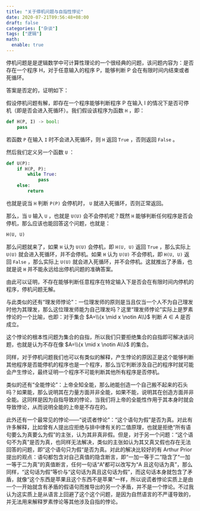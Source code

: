 ```yaml
---
title: "关于停机问题与自指性悖论"
date: 2020-07-21T09:56:48+08:00
draft: false
categories: ["杂谈"]
tags: ["逻辑"]
math:
  enable: true
---
```


停机问题是是逻辑数学中可计算性理论的一个很经典的问题，该问题内容为：是否存在一个程序 H，对于任意输入的程序 P，能够判断 P 会在有限时间内结束或者死循环。

答案是否定的，证明如下：

假设停机问题有解，即存在一个程序能够判断程序 P 在输入 I 的情况下是否可停机（即是否会进入死循环）。我们假设该程序为函数 `H` ，即：

```python
def H(P, I) -> bool:
    pass
```

若函数 `P` 在输入 `I` 时不会进入死循环，则 `H` 返回 `True` ，否则返回 `False` 。

然后我们定义另一个函数 `U` ：

```python
def U(P):
    if H(P, P):
        while True:
            pass
    else:
        return
```

也就是说当 `H` 判断 `P(P)` 会停机时， `U` 就进入死循环，否则正常返回。

那么，当 `U` 输入 `U` ，也就是 `U(U)` 会不会停机呢？既然 `H` 能够判断任何程序是否会停机，那么应该也能回答这个问题，也就是：

```python
H(U, U)
```

那么问题就来了，如果 `H` 认为 `U(U)` 会停机，即 `H(U, U)` 返回 `True` ，那么实际上 `U(U)` 就会进入死循环，并不会停机。如果 `H` 认为 `U(U)` 不会停机，即 `H(U, U)` 返回 `False` ，那么实际上 `U(U)` 就会进入死循环，并不会停机。这就推出了矛盾，也就是说 `H` 并不能永远给出停机问题的准确答案。

由此可以证明，不存在能够判断任意程序在特定输入下是否会在有限时间内停机的程序，停机问题无解。

与此类似的还有“理发师悖论”：一位理发师的原则是当且仅当一个人不为自己理发时他为其理发，那么这位理发师能为自己理发吗？这里“理发师悖论”实际上是罗素悖论的一个比喻，也即：对于集合 $A=\\{x \mid x \notin A\\}$ 判断 $A \in A$ 是否成立。

这个悖论的根本性问题为集合的自指，所以我们只要拒绝集合的自指即可解决该问题，也就是认为不存在像 $A=\\{x \mid x \notin A\\}$ 的集合。

同样，对于停机问题我们也可以有类似的解释，产生悖论的原因正是这个能够判断其他程序是否能停机的程序也是一个程序，那么当它判断涉及自己的程序时就可能会产生悖论，最终证明一个程序不可能判断其他所有程序是否停机。

类似的还有“全能悖论”：上帝全知全能，那么祂能创造一个自己搬不起来的石头吗？如果能，那么说明其在力量方面并非全能，如果不能，说明其在创造方面并非全能。这同样是因为自指导致的悖论，当我们将上帝的全能性作用于其本身时就会导致悖论，从而说明全能的上帝是不存在的。

此外还有一个最常见的悖论——“说谎者悖论”：“这个语句为假”是否为真。对此有许多解释，比如曾有人提出应拒绝与排中律有关的二值原理，也就是拒绝“所有语句要么为真要么为假”的主张，认为其非真非假。但是，对于另一个问题：“这个语句不为真”是否为真，也同样无法解决，类似的主张如认为其又真又假也存在无法回答的问题，即”这个语句只为假“是否为真。对此的解决比较好的有 Arthur Prior 提出的观点：语句都包含对自己真值的隐含断言，即“一加一等于二”隐含了“一加一等于二为真”的真值断言，任何一句话“A”都可以改写为“A 且这句话为真”，那么同样，“这句话为假”等价与“这句话为真且这句话为假”，而这句话本身就包含了矛盾，就像“这个东西是苹果且这个东西不是苹果”一样，所以说谎者悖论实质上是由一个一开始就含有矛盾的假语句而推导出的另一个矛盾，并不是一个悖论。不过我认为这实质上是从语言上回避了这个这个问题，是因为自然语言的不严谨导致的，并无法用来解释罗素悖论等其他涉及自指的悖论。
